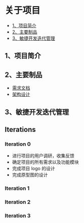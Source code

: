 # 关于项目

 

- [1、项目简介](about#1项目简介)
- [2、主要制品](about#2主要制品)
- [3、敏捷开发迭代管理](about#3敏捷开发迭代管理)

  

## 1、项目简介

  





## 2、主要制品

  

- [需求文档](Product_Requirement.md)
- [架构设计]()

  

## 3、敏捷开发迭代管理

## Iterations

### Iteration 0

+ 进行项目的用户调研，收集反馈
+ 确定项目的所有需求以及功能模块
+ 完成项目 logo 的设计
+ 完成原型图的设计

### Iteration 1

### Iteration 2

### Iteration 3
